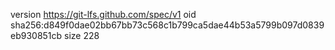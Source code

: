 version https://git-lfs.github.com/spec/v1
oid sha256:d849f0dae02bb67bb73c568c1b799ca5dae44b53a5799b097d0839eb930851cb
size 228
